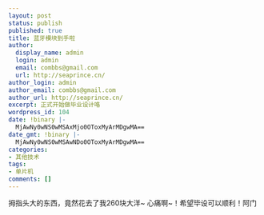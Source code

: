 ```yaml
---
layout: post
status: publish
published: true
title: 蓝牙模块到手啦
author:
  display_name: admin
  login: admin
  email: combbs@gmail.com
  url: http://seaprince.cn/
author_login: admin
author_email: combbs@gmail.com
author_url: http://seaprince.cn/
excerpt: 正式开始做毕业设计咯
wordpress_id: 104
date: !binary |-
  MjAwNy0wNS0wMSAxMjo0OToxMyArMDgwMA==
date_gmt: !binary |-
  MjAwNy0wNS0wMSAwNDo0OToxMyArMDgwMA==
categories:
- 其他技术
tags:
- 单片机
comments: []
---
```

<p>拇指头大的东西，竟然花去了我260块大洋~ 心痛啊~！希望毕设可以顺利！阿门</p>
